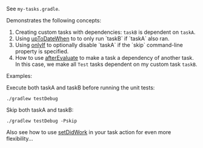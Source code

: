 See `my-tasks.gradle`.

Demonstrates the following concepts:

1. Creating custom tasks with dependencies: `taskB` is dependent on `taskA`.
2. Using [upToDateWhen](https://docs.gradle.org/current/javadoc/org/gradle/api/tasks/TaskOutputs.html#upToDateWhen(groovy.lang.Closure))
   to to only run `taskB` if `taskA` also ran.
3. Using [onlyIf](https://docs.gradle.org/current/javadoc/org/gradle/api/Task.html#onlyIf(groovy.lang.Closure))
   to optionally disable `taskA` if the `skip` command-line property is specified.
4. How to use [afterEvaluate](https://docs.gradle.org/current/userguide/build_lifecycle.html) to make a
   task a dependency of another task.
   In this case, we make all `Test` tasks dependent on my custom task `taskB`.

Examples:

Execute both taskA and taskB before running the unit tests:

    ./gradlew testDebug

Skip both taskA and taskB:

    ./gradlew testDebug -Pskip

Also see how to use [setDidWork](https://docs.gradle.org/current/javadoc/org/gradle/api/Task.html#setDidWork(boolean))
in your task action for even more flexibility...
